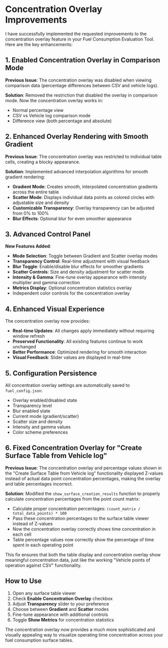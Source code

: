 # Concentration Overlay Improvements

I have successfully implemented the requested improvements to the concentration overlay feature in your Fuel Consumption Evaluation Tool. Here are the key enhancements:

## 1. Enabled Concentration Overlay in Comparison Mode

**Previous Issue**: The concentration overlay was disabled when viewing comparison data (percentage differences between CSV and vehicle logs).

**Solution**: Removed the restriction that disabled the overlay in comparison mode. Now the concentration overlay works in:
- Normal percentage view
- CSV vs Vehicle log comparison mode
- Difference view (both percentage and absolute)

## 2. Enhanced Overlay Rendering with Smooth Gradient

**Previous Issue**: The concentration overlay was restricted to individual table cells, creating a blocky appearance.

**Solution**: Implemented advanced interpolation algorithms for smooth gradient rendering:
- **Gradient Mode**: Creates smooth, interpolated concentration gradients across the entire table
- **Scatter Mode**: Displays individual data points as colored circles with adjustable size and density
- **Customizable Transparency**: Overlay transparency can be adjusted from 0% to 100%
- **Blur Effects**: Optional blur for even smoother appearance

## 3. Advanced Control Panel

**New Features Added**:
- **Mode Selection**: Toggle between Gradient and Scatter overlay modes
- **Transparency Control**: Real-time adjustment with visual feedback
- **Blur Toggle**: Enable/disable blur effects for smoother gradients
- **Scatter Controls**: Size and density adjustment for scatter mode
- **Intensity & Gamma**: Fine-tune overlay appearance with intensity multiplier and gamma correction
- **Metrics Display**: Optional concentration statistics overlay
- Independent color controls for the concentration overlay

## 4. Enhanced Visual Experience

The concentration overlay now provides:
- **Real-time Updates**: All changes apply immediately without requiring window refresh
- **Preserved Functionality**: All existing features continue to work unchanged
- **Better Performance**: Optimized rendering for smooth interaction
- **Visual Feedback**: Slider values are displayed in real-time

## 5. Configuration Persistence

All concentration overlay settings are automatically saved to `fuel_config.json`:
- Overlay enabled/disabled state
- Transparency level
- Blur enabled state
- Current mode (gradient/scatter)
- Scatter size and density
- Intensity and gamma values
- Color scheme preferences

## 6. Fixed Concentration Overlay for "Create Surface Table from Vehicle log"

**Previous Issue**: The concentration overlay and percentage values shown in the "Create Surface Table from Vehicle log" functionality displayed Z-values instead of actual data point concentration percentages, making the overlay and table percentages incorrect.

**Solution**: Modified the `show_surface_creation_results` function to properly calculate concentration percentages from the point count matrix:
- Calculate proper concentration percentages: `(count_matrix / total_data_points) * 100`
- Pass these concentration percentages to the surface table viewer instead of Z-values
- Now the concentration overlay correctly shows time concentration in each cell
- Table percentage values now correctly show the percentage of time spent in each operating point

This fix ensures that both the table display and concentration overlay show meaningful concentration data, just like the working "Vehicle points of operation against CSV" functionality.

## How to Use

1. Open any surface table viewer
2. Check **Enable Concentration Overlay** checkbox
3. Adjust **Transparency** slider to your preference
4. Choose between **Gradient** and **Scatter** modes
5. Fine-tune appearance with additional controls
6. Toggle **Show Metrics** for concentration statistics

The concentration overlay now provides a much more sophisticated and visually appealing way to visualize operating time concentration across your fuel consumption surface tables.